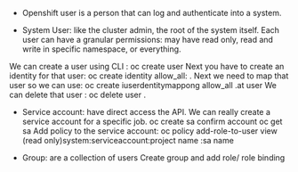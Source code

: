* Openshift user is a person that can log and authenticate into a system.

* System User: like the cluster admin, the root of the system itself.
Each user can have a granular permissions: may have read only, read and write in specific namespace, or everything.

We can create a user using CLI : oc create user <username>
Next you have to create an identity for that user: oc create identity allow_all: <username>.
Next we need to map that user so we can use: oc create iuserdentitymappong allow_all <username>.at user
We can delete that user : oc delete user <username>.

* Service account: have direct access the API.
We can really create a service account for a specific job.
oc create sa <name>
confirm account oc get sa
Add policy to the service account: oc policy add-role-to-user view (read only)system:serviceaccount:project name :sa name

* Group: are a collection of users
Create group and add role/ role binding